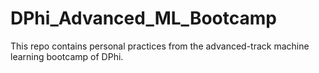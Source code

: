 # DPhi_Advanced_ML_Bootcamp
This repo contains personal practices from the advanced-track machine learning bootcamp of DPhi.
